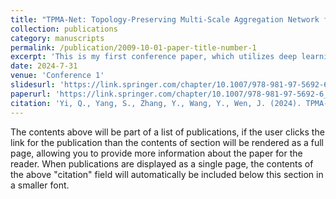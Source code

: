 ```yaml
---
title: "TPMA-Net: Topology-Preserving Multi-Scale Aggregation Network for Liver Segments Based Vascular Territory"
collection: publications
category: manuscripts
permalink: /publication/2009-10-01-paper-title-number-1
excerpt: 'This is my first conference paper, which utilizes deep learning neural network technology to accurately segment the liver'
date: 2024-7-31
venue: 'Conference 1'
slidesurl: 'https://link.springer.com/chapter/10.1007/978-981-97-5692-6_40'
paperurl: 'https://link.springer.com/chapter/10.1007/978-981-97-5692-6_40'
citation: 'Yi, Q., Yang, S., Zhang, Y., Wang, Y., Wen, J. (2024). TPMA-Net: Topology-Preserving Multi-Scale Aggregation Network for Liver Segments Based Vascular Territory. In: Huang, DS., Pan, Y., Zhang, Q. (eds) Advanced Intelligent Computing in Bioinformatics. ICIC 2024. Lecture Notes in Computer Science(), vol 14882. Springer, Singapore. https://doi.org/10.1007/978-981-97-5692-6_40'
---
```


The contents above will be part of a list of publications, if the user clicks the link for the publication than the contents of section will be rendered as a full page, allowing you to provide more information about the paper for the reader. When publications are displayed as a single page, the contents of the above "citation" field will automatically be included below this section in a smaller font.
